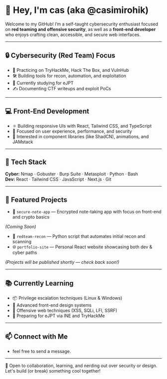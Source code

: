 # 👋 Hey, I'm cas (aka @casimirohik)

Welcome to my GitHub! I’m a self-taught cybersecurity enthusiast focused on **red teaming and offensive security**, as well as a **front-end developer** who enjoys crafting clean, accessible, and secure web interfaces.

---

## 🔒 Cybersecurity (Red Team) Focus

- 🎯 Practicing on TryHackMe, Hack The Box, and VulnHub
- 🛠️ Building tools for recon, automation, and exploitation
- 📖 Currently studying for eJPT 
- ✍️ Documenting CTF writeups and exploit PoCs

---

## 💻 Front-End Development

- ⚛️ Building responsive UIs with React, Tailwind CSS, and TypeScript
- 🧠 Focused on user experience, performance, and security
- 🚀 Interested in component libraries (like ShadCN), animations, and JAMstack

---

## 🧰 Tech Stack

**Cyber:** Nmap · Gobuster · Burp Suite · Metasploit · Python · Bash  
**Dev:** React · Tailwind CSS · JavaScript · Next.js · Git

---

## 📂 Featured Projects 

- 🔐 `secure-note-app` — Encrypted note-taking app with focus on front-end and crypto basics

*(Coming Soon)*
  
- 🧰 `redteam-recon` — Python script that automates initial recon and scanning
- 🌐 `portfolio-site` — Personal React website showcasing both dev & cyber paths

*(Projects will be published shortly — check back soon!)*

---

## 📚 Currently Learning

- 📦 Privilege escalation techniques (Linux & Windows)
- 🎨 Advanced front-end design systems
- 🧪 Offensive web techniques (XSS, SQLi, LFI, SSRF)
- 📘 Preparing for eJPT via INE and TryHackMe

---

## 📫 Connect with Me
 - feel free to send a message.
   

---

💬 Open to collaboration, learning, and nerding out over security or design. Let's build (or break) something cool together!
